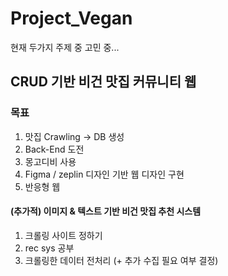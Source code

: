 # Project_Vegan

현재 두가지 주제 중 고민 중...

## CRUD 기반 비건 맛집 커뮤니티 웹

### 목표
1. 맛집 Crawling -> DB 생성
2. Back-End 도전
3. 몽고디비 사용
4. Figma / zeplin 디자인 기반 웹 디자인 구현
5. 반응형 웹

#### (추가적) 이미지 & 텍스트 기반 비건 맛집 추천 시스템

1. 크롤링 사이트 정하기
2. rec sys 공부
3. 크롤링한 데이터 전처리 (+ 추가 수집 필요 여부 결정)

